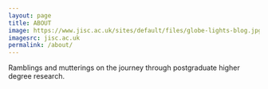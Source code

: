 ```yaml
---
layout: page
title: ABOUT
image: https://www.jisc.ac.uk/sites/default/files/globe-lights-blog.jpg
imagesrc: jisc.ac.uk
permalink: /about/
---
```


Ramblings and mutterings on the journey through postgraduate higher degree research.
